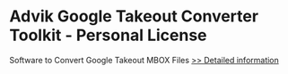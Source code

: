 # Advik Google Takeout Converter Toolkit - Personal License
Software to Convert Google Takeout MBOX Files
[>> Detailed information](https://secure.shareit.com/shareit/product.html?productid=300805011&affiliateid=200057808)
